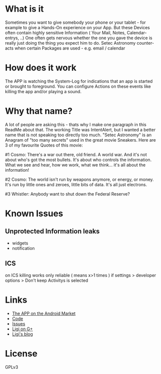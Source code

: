 What is it
==========

Sometimes you want to give somebody your phone or your tablet - for example to give a Hands-On experience on your App. But these Devices often contain highly sensitive Information ( Your Mail, Notes, Calendar-entrys, ..) 
One often gets nervous whether the one you gave the device is really just doing the thing you expect him to do.
Setec Astronomy counter-acts when certain Packages are used - e.g. email / calendar

How does it work
================

The APP is watching the System-Log for indications that an app is started or brought to foreground. You can configure Actions on these events like killing the app and/or playing a sound. 

Why that name?
==============

A lot of people are asking this - thats why I make one paragraph in this ReadMe about that. The working Title was IntentAlert, but I wanted a better name that is not speaking too directly too much. "Setec Astronomy" is an Anagram of "too many secrets" used in the great movie Sneakers. Here are 3 of my favourite Quotes of this movie:

 #1 Cosmo: There's a war out there, old friend. A world war. And it's not about who's got the most bullets. It's about who controls the information. What we see and hear, how we work, what we think... it's all about the information! 

 #2 Cosmo: The world isn't run by weapons anymore, or energy, or money. It's run by little ones and zeroes, little bits of data. It's all just electrons. 

 #3 Whistler: Anybody want to shut down the Federal Reserve? 

Known Issues
============

Unprotected Information leaks
-----------------------------
 * widgets
 * notification

ICS
---
 on ICS killing works only reliable ( means x>1 times ) if settings > developer options > Don't keep Activitys is selected

Links
=====

 * [The APP on the Android Market](http://market.android.com/details?id=org.ligi.setec_astronomy)
 * [Code](http://github.com/ligi/Setec-Astronomy)
 * [Issues](http://github.com/ligi/Setec-Astronomy/issues)
 * [Ligi on G+](http://plus.google.com/104849265443273982798)
 * [Ligi's blog](http://ligi.de)

License
=======

 GPLv3


